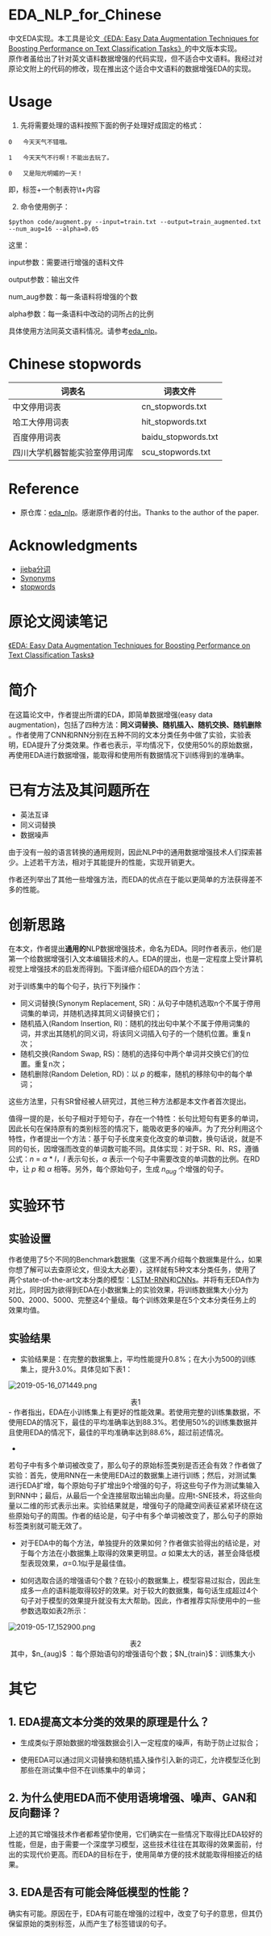 # EDA_NLP_for_Chinese

中文EDA实现。本工具是论文[《EDA: Easy Data Augmentation Techniques for Boosting Performance on Text Classification Tasks》](https://arxiv.org/abs/1901.11196)的中文版本实现。  
原作者虽给出了针对英文语料数据增强的代码实现，但不适合中文语料。我经过对原论文附上的代码的修改，现在推出这个适合中文语料的数据增强EDA的实现。

# Usage

1. 先将需要处理的语料按照下面的例子处理好成固定的格式：

```
0	今天天气不错哦。

1	今天天气不行啊！不能出去玩了。

0	又是阳光明媚的一天！
```

即，标签+一个制表符\t+内容

2. 命令使用例子：

`$python code/augment.py --input=train.txt --output=train_augmented.txt --num_aug=16 --alpha=0.05`

这里：

input参数：需要进行增强的语料文件

output参数：输出文件

num_aug参数：每一条语料将增强的个数

alpha参数：每一条语料中改动的词所占的比例

具体使用方法同英文语料情况。请参考[eda_nlp](https://github.com/jasonwei20/eda_nlp)。

# Chinese stopwords

| 词表名                         | 词表文件            |
| ------------------------------ | ------------------- |
| 中文停用词表                   | cn_stopwords.txt    |
| 哈工大停用词表                 | hit_stopwords.txt   |
| 百度停用词表                   | baidu_stopwords.txt |
| 四川大学机器智能实验室停用词库 | scu_stopwords.txt   |

# Reference

- 原仓库：[eda_nlp](https://github.com/jasonwei20/eda_nlp)。感谢原作者的付出。Thanks to the author of the paper.

# Acknowledgments

- [jieba分词](https://github.com/fxsjy/jieba)
- [Synonyms](https://github.com/huyingxi/Synonyms)
- [stopwords](https://github.com/goto456/stopwords)

# 原论文阅读笔记

[《EDA: Easy Data Augmentation Techniques for Boosting Performance on Text Classification Tasks》](https://arxiv.org/abs/1901.11196)

# 简介

在这篇论文中，作者提出所谓的EDA，即简单数据增强(easy data augmentation)，包括了四种方法：**同义词替换、随机插入、随机交换、随机删除**
。作者使用了CNN和RNN分别在五种不同的文本分类任务中做了实验，实验表明，EDA提升了分类效果。作者也表示，平均情况下，仅使用50%的原始数据，再使用EDA进行数据增强，能取得和使用所有数据情况下训练得到的准确率。

# 已有方法及其问题所在

- 英法互译
- 同义词替换
- 数据噪声

由于没有一般的语言转换的通用规则，因此NLP中的通用数据增强技术人们探索甚少。上述若干方法，相对于其能提升的性能，实现开销更大。

作者还列举出了其他一些增强方法，而EDA的优点在于能以更简单的方法获得差不多的性能。

# 创新思路

在本文，作者提出**通用的**NLP数据增强技术，命名为EDA。同时作者表示，他们是第一个给数据增强引入文本编辑技术的人。EDA的提出，也是一定程度上受计算机视觉上增强技术的启发而得到。下面详细介绍EDA的四个方法：

对于训练集中的每个句子，执行下列操作：

- 同义词替换(Synonym Replacement, SR)：从句子中随机选取n个不属于停用词集的单词，并随机选择其同义词替换它们；
- 随机插入(Random Insertion, RI)：随机的找出句中某个不属于停用词集的词，并求出其随机的同义词，将该同义词插入句子的一个随机位置。重复n次；
- 随机交换(Random Swap, RS)：随机的选择句中两个单词并交换它们的位置。重复n次；
- 随机删除(Random Deletion, RD)：以 $p$ 的概率，随机的移除句中的每个单词；

这些方法里，只有SR曾经被人研究过，其他三种方法都是本文作者首次提出。

值得一提的是，长句子相对于短句子，存在一个特性：长句比短句有更多的单词，因此长句在保持原有的类别标签的情况下，能吸收更多的噪声。为了充分利用这个特性，作者提出一个方法：基于句子长度来变化改变的单词数，换句话说，就是不同的句长，因增强而改变的单词数可能不同。具体实现：对于SR、RI、RS，遵循公式：$n$
= $\alpha$ * $l$，$l$ 表示句长，$\alpha$ 表示一个句子中需要改变的单词数的比例。在RD中，让 $p$ 和 $\alpha$ 相等。另外，每个原始句子，生成 $n_{aug}$ 个增强的句子。

# 实验环节

## 实验设置

作者使用了5个不同的Benchmark数据集（这里不再介绍每个数据集是什么，如果你想了解可以去查原论文，但没太大必要），这样就有5种文本分类任务，使用了两个state-of-the-art文本分类的模型：[LSTM-RNN](https://arxiv.org/abs/1605.05101)和[CNNs](https://arxiv.org/abs/1408.5882)。并将有无EDA作为对比，同时因为欲得到EDA在小数据集上的实验效果，将训练数据集大小分为500、2000、5000、完整这4个量级。每个训练效果是在5个文本分类任务上的效果均值。

## 实验结果

- 实验结果是：在完整的数据集上，平均性能提升0.8%；在大小为500的训练集上，提升3.0%。具体见如下表1：

![2019-05-16_071449.png](https://i.loli.net/2019/05/16/5cdd0e15105fd83061.png)
<center>表1</center>
- 作者指出，EDA在小训练集上有更好的性能效果。若使用完整的训练集数据，不使用EDA的情况下，最佳的平均准确率达到88.3%。若使用50%的训练集数据并且使用EDA的情况下，最佳的平均准确率达到88.6%，超过前述情况。

-
若句子中有多个单词被改变了，那么句子的原始标签类别是否还会有效？作者做了实验：首先，使用RNN在一未使用EDA过的数据集上进行训练；然后，对测试集进行EDA扩增，每个原始句子扩增出9个增强的句子，将这些句子作为测试集输入到RNN中；最后，从最后一个全连接层取出输出向量。应用t-SNE技术，将这些向量以二维的形式表示出来。实验结果就是，增强句子的隐藏空间表征紧紧环绕在这些原始句子的周围。作者的结论是，句子中有多个单词被改变了，那么句子的原始标签类别就可能无效了。

- 对于EDA中的每个方法，单独提升的效果如何？作者做实验得出的结论是，对于每个方法在小数据集上取得的效果更明显。$\alpha$ 如果太大的话，甚至会降低模型表现效果，$\alpha$=0.1似乎是最佳值。

- 如何选取合适的增强语句个数？在较小的数据集上，模型容易过拟合，因此生成多一点的语料能取得较好的效果。对于较大的数据集，每句话生成超过4个句子对于模型的效果提升就没有太大帮助。因此，作者推荐实际使用中的一些参数选取如表2所示：

![2019-05-17_152900.png](https://i.loli.net/2019/05/17/5cde62e5a4c5a76804.png)
<center>表2</center>
​		其中，$n_{aug}$ ：每个原始语句的增强语句个数；$N_{train}$：训练集大小

# 其它

## 1. EDA提高文本分类的效果的原理是什么？

- 生成类似于原始数据的增强数据会引入一定程度的噪声，有助于防止过拟合；

- 使用EDA可以通过同义词替换和随机插入操作引入新的词汇，允许模型泛化到那些在测试集中但不在训练集中的单词；

## 2. 为什么使用EDA而不使用语境增强、噪声、GAN和反向翻译？

上述的其它增强技术作者都希望你使用，它们确实在一些情况下取得比EDA较好的性能，但是，由于需要一个深度学习模型，这些技术往往在其取得的效果面前，付出的实现代价更高。而EDA的目标在于，使用简单方便的技术就能取得相接近的结果。

## 3. EDA是否有可能会降低模型的性能？

确实有可能。原因在于，EDA有可能在增强的过程中，改变了句子的意思，但其仍保留原始的类别标签，从而产生了标签错误的句子。  
